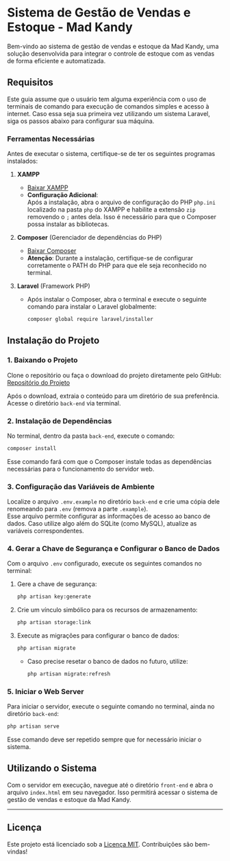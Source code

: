 
# Sistema de Gestão de Vendas e Estoque - Mad Kandy

Bem-vindo ao sistema de gestão de vendas e estoque da Mad Kandy, uma solução desenvolvida para integrar o controle de estoque com as vendas de forma eficiente e automatizada.

## Requisitos

Este guia assume que o usuário tem alguma experiência com o uso de terminais de comando para execução de comandos simples e acesso à internet. Caso essa seja sua primeira vez utilizando um sistema Laravel, siga os passos abaixo para configurar sua máquina.

### Ferramentas Necessárias

Antes de executar o sistema, certifique-se de ter os seguintes programas instalados:

1. **XAMPP**  
   - [Baixar XAMPP](https://www.apachefriends.org/pt_br/index.html)  
   - **Configuração Adicional**:  
     Após a instalação, abra o arquivo de configuração do PHP `php.ini` localizado na pasta `php` do XAMPP e habilite a extensão `zip` removendo o `;` antes dela. Isso é necessário para que o Composer possa instalar as bibliotecas.

2. **Composer** (Gerenciador de dependências do PHP)  
   - [Baixar Composer](https://getcomposer.org/download/)  
   - **Atenção**: Durante a instalação, certifique-se de configurar corretamente o PATH do PHP para que ele seja reconhecido no terminal.

3. **Laravel** (Framework PHP)  
   - Após instalar o Composer, abra o terminal e execute o seguinte comando para instalar o Laravel globalmente:  
     ```bash
     composer global require laravel/installer
     ```

## Instalação do Projeto

### 1. Baixando o Projeto

Clone o repositório ou faça o download do projeto diretamente pelo GitHub:  
[Repositório do Projeto](https://github.com/devLeonardoTS/php-candy-shop-api)

Após o download, extraia o conteúdo para um diretório de sua preferência. Acesse o diretório `back-end` via terminal.

### 2. Instalação de Dependências

No terminal, dentro da pasta `back-end`, execute o comando:  
```bash
composer install
```

Esse comando fará com que o Composer instale todas as dependências necessárias para o funcionamento do servidor web.

### 3. Configuração das Variáveis de Ambiente

Localize o arquivo `.env.example` no diretório `back-end` e crie uma cópia dele renomeando para `.env` (remova a parte `.example`).  
Esse arquivo permite configurar as informações de acesso ao banco de dados. Caso utilize algo além do SQLite (como MySQL), atualize as variáveis correspondentes.

### 4. Gerar a Chave de Segurança e Configurar o Banco de Dados

Com o arquivo `.env` configurado, execute os seguintes comandos no terminal:

1. Gere a chave de segurança:  
   ```bash
   php artisan key:generate
   ```

2. Crie um vínculo simbólico para os recursos de armazenamento:  
   ```bash
   php artisan storage:link
   ```

3. Execute as migrações para configurar o banco de dados:  
   ```bash
   php artisan migrate
   ```  
   - Caso precise resetar o banco de dados no futuro, utilize:  
     ```bash
     php artisan migrate:refresh
     ```

### 5. Iniciar o Web Server

Para iniciar o servidor, execute o seguinte comando no terminal, ainda no diretório `back-end`:  
```bash
php artisan serve
```

Esse comando deve ser repetido sempre que for necessário iniciar o sistema.

## Utilizando o Sistema

Com o servidor em execução, navegue até o diretório `front-end` e abra o arquivo `index.html` em seu navegador. Isso permitirá acessar o sistema de gestão de vendas e estoque da Mad Kandy.

---

## Licença

Este projeto está licenciado sob a [Licença MIT](LICENSE). Contribuições são bem-vindas!
